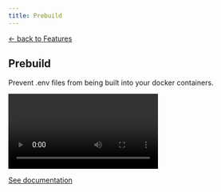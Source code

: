 ```yaml
---
title: Prebuild
---
```


<section class="w-full max-w-2xl mx-auto px-6 mt-12 md:mt-20 flex flex-col gap-4">
  <p><a href="/features">&larr; back to Features</a></p>
  <h1 class="font-extrabold text-2xl text-zinc-950 dark:text-zinc-50 text-center">Prebuild</h1>
  <p class="text-center">Prevent .env files from being built into your docker containers.</p>
  <video class="w-full rounded-md border border-zinc-200 dark:border-zinc-800" controls>
    <source src="https://github.com/user-attachments/assets/6e3c22bb-0d71-4121-9954-346f35c7e58f" type="video/mp4">
    your browser does not support the video tag
  </video>
  <p class="text-center"><a href="/docs/advanced/prebuild">See documentation</a></p>
</section>
